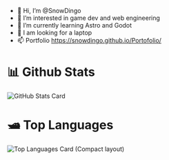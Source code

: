 - 👋 Hi, I’m @SnowDingo
- 👀 I’m interested in game dev and web engineering
- 🌱 I’m currently learning Astro and Godot
- 💞️ I am looking for a laptop
- 📫 Portfolio https://snowdingo.github.io/Portofolio/

# 📊 Github Stats
![GitHub Stats Card](https://github-readme-stats.vercel.app/api?username=SnowDingo)

# 🛥️ Top Languages
![Top Languages Card (Compact layout)](https://github-readme-stats.vercel.app/api/top-langs/?username=SnowDingo&layout=compact)
<!---
SnowDingo/SnowDingo is a ✨ special ✨ repository because its `README.md` (this file) appears on your GitHub profile.
You can click the Preview link to take a look at your changes.
--->
